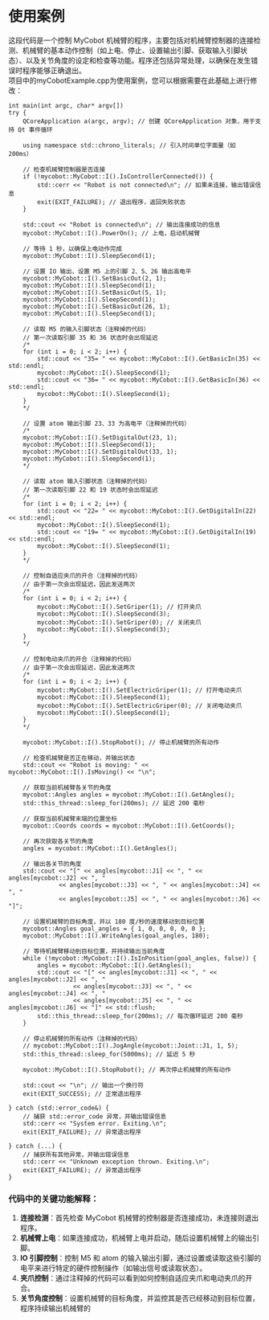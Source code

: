 # 使用案例
这段代码是一个控制 MyCobot 机械臂的程序，主要包括对机械臂控制器的连接检测、机械臂的基本动作控制（如上电、停止、设置输出引脚、获取输入引脚状态）、以及关节角度的设定和检查等功能。程序还包括异常处理，以确保在发生错误时程序能够正确退出。<br>
项目中的myCobotExample.cpp为使用案例，您可以根据需要在此基础上进行修改：<br>

	int main(int argc, char* argv[]) 
	try {
	    QCoreApplication a(argc, argv); // 创建 QCoreApplication 对象，用于支持 Qt 事件循环
	
	    using namespace std::chrono_literals; // 引入时间单位字面量（如 200ms）
	
	    // 检查机械臂控制器是否连接
	    if (!mycobot::MyCobot::I().IsControllerConnected()) {
	        std::cerr << "Robot is not connected\n"; // 如果未连接，输出错误信息
	        exit(EXIT_FAILURE); // 退出程序，返回失败状态
	    }
	
	    std::cout << "Robot is connected\n"; // 输出连接成功的信息
	    mycobot::MyCobot::I().PowerOn(); // 上电，启动机械臂
	
	    // 等待 1 秒，以确保上电动作完成
	    mycobot::MyCobot::I().SleepSecond(1);
	
	    // 设置 IO 输出，设置 M5 上的引脚 2、5、26 输出高电平
	    mycobot::MyCobot::I().SetBasicOut(2, 1);
	    mycobot::MyCobot::I().SleepSecond(1);
	    mycobot::MyCobot::I().SetBasicOut(5, 1);
	    mycobot::MyCobot::I().SleepSecond(1);
	    mycobot::MyCobot::I().SetBasicOut(26, 1);
	    mycobot::MyCobot::I().SleepSecond(1);
	
	    // 读取 M5 的输入引脚状态（注释掉的代码）
	    // 第一次读取引脚 35 和 36 状态时会出现延迟
	    /*
	    for (int i = 0; i < 2; i++) {
	        std::cout << "35= " << mycobot::MyCobot::I().GetBasicIn(35) << std::endl;
	        mycobot::MyCobot::I().SleepSecond(1);
	        std::cout << "36= " << mycobot::MyCobot::I().GetBasicIn(36) << std::endl;
	        mycobot::MyCobot::I().SleepSecond(1);
	    }
	    */
	
	    // 设置 atom 输出引脚 23、33 为高电平（注释掉的代码）
	    /*
	    mycobot::MyCobot::I().SetDigitalOut(23, 1);
	    mycobot::MyCobot::I().SleepSecond(1);
	    mycobot::MyCobot::I().SetDigitalOut(33, 1);
	    mycobot::MyCobot::I().SleepSecond(1);
	    */
	
	    // 读取 atom 输入引脚状态（注释掉的代码）
	    // 第一次读取引脚 22 和 19 状态时会出现延迟
	    /*
	    for (int i = 0; i < 2; i++) {
	        std::cout << "22= " << mycobot::MyCobot::I().GetDigitalIn(22) << std::endl;
	        mycobot::MyCobot::I().SleepSecond(1);
	        std::cout << "19= " << mycobot::MyCobot::I().GetDigitalIn(19) << std::endl;
	        mycobot::MyCobot::I().SleepSecond(1);
	    }
	    */
	
	    // 控制自适应夹爪的开合（注释掉的代码）
	    // 由于第一次会出现延迟，因此发送两次
	    /*
	    for (int i = 0; i < 2; i++) {
	        mycobot::MyCobot::I().SetGriper(1); // 打开夹爪
	        mycobot::MyCobot::I().SleepSecond(3);
	        mycobot::MyCobot::I().SetGriper(0); // 关闭夹爪
	        mycobot::MyCobot::I().SleepSecond(3);
	    }
	    */
	
	    // 控制电动夹爪的开合（注释掉的代码）
	    // 由于第一次会出现延迟，因此发送两次
	    /*
	    for (int i = 0; i < 2; i++) {
	        mycobot::MyCobot::I().SetElectricGriper(1); // 打开电动夹爪
	        mycobot::MyCobot::I().SleepSecond(1);
	        mycobot::MyCobot::I().SetElectricGriper(0); // 关闭电动夹爪
	        mycobot::MyCobot::I().SleepSecond(1);
	    }
	    */
	
	    mycobot::MyCobot::I().StopRobot(); // 停止机械臂的所有动作
	
	    // 检查机械臂是否正在移动，并输出状态
	    std::cout << "Robot is moving: " << mycobot::MyCobot::I().IsMoving() << "\n";
	
	    // 获取当前机械臂各关节的角度
	    mycobot::Angles angles = mycobot::MyCobot::I().GetAngles();
	    std::this_thread::sleep_for(200ms); // 延迟 200 毫秒
	
	    // 获取当前机械臂末端的位置坐标
	    mycobot::Coords coords = mycobot::MyCobot::I().GetCoords();
	
	    // 再次获取各关节的角度
	    angles = mycobot::MyCobot::I().GetAngles();
	
	    // 输出各关节的角度
	    std::cout << "[" << angles[mycobot::J1] << ", " << angles[mycobot::J2] << ", "
	              << angles[mycobot::J3] << ", " << angles[mycobot::J4] << ", "
	              << angles[mycobot::J5] << ", " << angles[mycobot::J6] << "]";
	
	    // 设置机械臂的目标角度，并以 180 度/秒的速度移动到目标位置
	    mycobot::Angles goal_angles = { 1, 0, 0, 0, 0, 0 };
	    mycobot::MyCobot::I().WriteAngles(goal_angles, 180);
	
	    // 等待机械臂移动到目标位置，并持续输出当前角度
	    while (!mycobot::MyCobot::I().IsInPosition(goal_angles, false)) {
	        angles = mycobot::MyCobot::I().GetAngles();
	        std::cout << "[" << angles[mycobot::J1] << ", " << angles[mycobot::J2] << ", "
	                  << angles[mycobot::J3] << ", " << angles[mycobot::J4] << ", "
	                  << angles[mycobot::J5] << ", " << angles[mycobot::J6] << "]" << std::flush;
	        std::this_thread::sleep_for(200ms); // 每次循环延迟 200 毫秒
	    }
	
	    // 停止机械臂的所有动作（注释掉的代码）
	    // mycobot::MyCobot::I().JogAngle(mycobot::Joint::J1, 1, 5);
	    std::this_thread::sleep_for(5000ms); // 延迟 5 秒
	
	    mycobot::MyCobot::I().StopRobot(); // 再次停止机械臂的所有动作
	
	    std::cout << "\n"; // 输出一个换行符
	    exit(EXIT_SUCCESS); // 正常退出程序
	
	} catch (std::error_code&) {
	    // 捕获 std::error_code 异常，并输出错误信息
	    std::cerr << "System error. Exiting.\n";
	    exit(EXIT_FAILURE); // 异常退出程序
	
	} catch (...) {
	    // 捕获所有其他异常，并输出错误信息
	    std::cerr << "Unknown exception thrown. Exiting.\n";
	    exit(EXIT_FAILURE); // 异常退出程序
	}
	

### 代码中的关键功能解释：

1. **连接检测**：首先检查 MyCobot 机械臂的控制器是否连接成功，未连接则退出程序。
2. **机械臂上电**：如果连接成功，机械臂上电并启动，随后设置机械臂上的输出引脚。
3. **IO 引脚控制**：控制 M5 和 atom 的输入输出引脚，通过设置或读取这些引脚的电平来进行特定的硬件控制操作（如输出信号或读取状态）。
4. **夹爪控制**：通过注释掉的代码可以看到如何控制自适应夹爪和电动夹爪的开合。
5. **关节角度控制**：设置机械臂的目标角度，并监控其是否已经移动到目标位置，程序持续输出机械臂的

